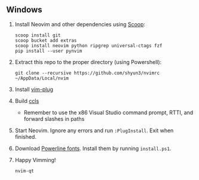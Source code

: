 ## Windows

1. Install Neovim and other dependencies using [Scoop](http://scoop.sh):
    ```
    scoop install git
    scoop bucket add extras
    scoop install neovim python ripgrep universal-ctags fzf
    pip install --user pynvim
    ```

1. Extract this repo to the proper directory (using Powershell):
    ```
    git clone --recursive https://github.com/shyun3/nvimrc ~/AppData/Local/nvim
    ```

1. Install [vim-plug](https://github.com/junegunn/vim-plug)

1. Build [ccls](https://github.com/MaskRay/ccls)
    - Remember to use the x86 Visual Studio command prompt, RTTI, and forward
    slashes in paths

1. Start Neovim. Ignore any errors and run `:PlugInstall`. Exit when finished.

1. Download [Powerline fonts](https://github.com/powerline/fonts). Install them
   by running `install.ps1`.

1. Happy Vimming!
    ```
    nvim-qt
    ```
